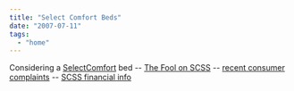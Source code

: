 ```yaml
---
title: "Select Comfort Beds"
date: "2007-07-11"
tags: 
  - "home"
---
```


Considering a [SelectComfort](http://www.SelectComfort.com) bed -- [The Fool on SCSS](http://www.fool.com/investing/dividends-income/2007/06/26/the-outperform-case-for-select-comfort.aspx "The Outperform Case for Select Comfort") -- [recent consumer complaints](http://www.consumeraffairs.com/furniture/select.html) -- [SCSS financial info](http://finance.google.com/finance?q=SCSS)
